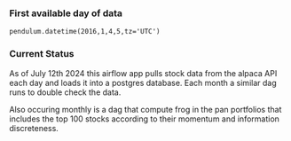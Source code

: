 ### First available day of data

    pendulum.datetime(2016,1,4,5,tz='UTC')

### Current Status
As of July 12th 2024 this airflow app pulls stock data from the alpaca API each day and loads it into a postgres database. Each month a similar dag runs to double check the data.

Also occuring monthly is a dag that compute frog in the pan portfolios that includes the top 100 stocks according to their momentum and information discreteness.
